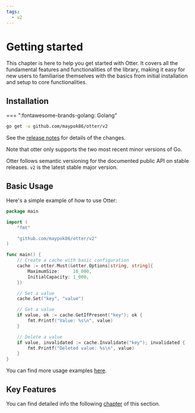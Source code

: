 ```yaml
---
tags:
  - v2
---
```


# Getting started

This chapter is here to help you get started with Otter. It covers all the fundamental features and functionalities of the library, making it easy for new users to familiarise themselves with the basics from initial installation and setup to core functionalities.

## Installation

=== ":fontawesome-brands-golang: Golang"

``` bash
go get -u github.com/maypok86/otter/v2
```

See the [release notes](https://github.com/maypok86/otter/releases) for details of the changes.

Note that otter only supports the two most recent minor versions of Go.

Otter follows semantic versioning for the documented public API on stable releases. `v2` is the latest stable major version.

## Basic Usage

Here's a simple example of how to use Otter:

```go
package main

import (
    "fmt"

    "github.com/maypok86/otter/v2"
)

func main() {
    // Create a cache with basic configuration
    cache := otter.Must(&otter.Options[string, string]{
        MaximumSize:     10_000,
        InitialCapacity: 1_000,
    })

    // Set a value
    cache.Set("key", "value")

    // Get a value
    if value, ok := cache.GetIfPresent("key"); ok {
        fmt.Printf("Value: %s\n", value)
    }

    // Delete a value
    if value, invalidated := cache.Invalidate("key"); invalidated {
        fmt.Printf("Deleted value: %s\n", value)
    }
}
```

You can find more usage examples [here](examples.md).

## Key Features

You can find detailed info the following [chapter](features/index.md) of this section.
